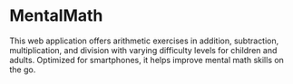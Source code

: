 # MentalMath
This web application offers arithmetic exercises in addition, subtraction, multiplication, and division with varying difficulty levels for children and adults. Optimized for smartphones, it helps improve mental math skills on the go.
